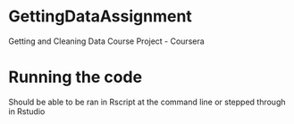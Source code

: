 # GettingDataAssignment
Getting and Cleaning Data Course Project - Coursera

# Running the code
Should be able to be ran in Rscript at the command line or stepped through in Rstudio

